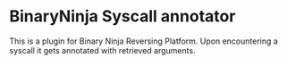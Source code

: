 BinaryNinja Syscall annotator
====================
This is a plugin for Binary Ninja Reversing Platform.
Upon encountering a syscall it gets annotated with retrieved arguments.
